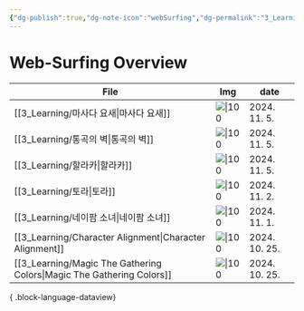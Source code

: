 ```yaml
---
{"dg-publish":true,"dg-note-icon":"webSurfing","dg-permalink":"3_Learning/Overview/web-surfing","tags":["web-surfing","overview"],"permalink":"/3_Learning/Overview/web-surfing/","dgPassFrontmatter":true,"noteIcon":"webSurfing"}
---
```


# Web-Surfing Overview
| File                                                                     | Img                                                                                                                                                                                       | date          |
| ------------------------------------------------------------------------ | ----------------------------------------------------------------------------------------------------------------------------------------------------------------------------------------- | ------------- |
| [[3_Learning/마사다 요새\|마사다 요새]]                                         | ![\|100](https://encrypted-tbn0.gstatic.com/images?q=tbn:ANd9GcRm2SfqNJxqq44KY059f1KOY_KlsUQ8RszbCw&s)                                                                                    | 2024. 11. 5.  |
| [[3_Learning/통곡의 벽\|통곡의 벽]]                                           | ![\|100](https://a.travel-assets.com/findyours-php/viewfinder/images/res70/292000/292189-Jerusalem-And-Vicinity.jpg)                                                                      | 2024. 11. 5.  |
| [[3_Learning/할라카\|할라카]]                                               | ![\|100](https://cnts-image.godpeople.com/641/44641/700_748.jpg)                                                                                                                          | 2024. 11. 5.  |
| [[3_Learning/토라\|토라]]                                                 | ![\|100](https://www.penews.co.kr/news/photo/202011/17247_16163_306.jpg)                                                                                                                  | 2024. 11. 2.  |
| [[3_Learning/네이팜 소녀\|네이팜 소녀]]                                         | ![\|100](https://pds.joongang.co.kr/news/component/htmlphoto_mmdata/202206/08/7d5d6965-9a24-4f49-a77b-03e0f3e801b0.jpg)                                                                   | 2024. 11. 1.  |
| [[3_Learning/Character Alignment\|Character Alignment]]               | ![\|100](https://rantingsoftheninjarobot.files.wordpress.com/2012/01/harry-potter-custom.jpg)                                                                                             | 2024. 10. 25. |
| [[3_Learning/Magic The Gathering Colors\|Magic The Gathering Colors]] | ![\|100](https://preview.redd.it/would-you-use-mtgs-color-pie-as-an-alignment-supplement-v0-tbheyvuppita1.jpg?width=677&format=pjpg&auto=webp&s=daa54046299a0537bcd3481afc812eebe4ec3edf) | 2024. 10. 25. |

{ .block-language-dataview}
